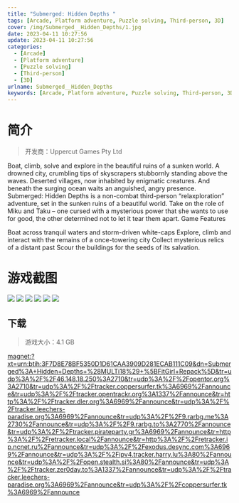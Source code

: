 ```yaml
---
title: "Submerged: Hidden Depths "
tags: [Arcade, Platform adventure, Puzzle solving, Third-person, 3D]
cover: /img/Submerged__Hidden_Depths/1.jpg
date: 2023-04-11 10:27:56
update: 2023-04-11 10:27:56
categories: 
  - [Arcade]
  - [Platform adventure]
  - [Puzzle solving]
  - [Third-person]
  - [3D]
urlname: Submerged__Hidden_Depths
keywords: [Arcade, Platform adventure, Puzzle solving, Third-person, 3D]
---
```

# 简介

> 开发商：Uppercut Games Pty Ltd

Boat, climb, solve and explore in the beautiful ruins of a sunken world.
A drowned city, crumbling tips of skyscrapers stubbornly standing above the waves. Deserted villages, now inhabited by enigmatic creatures. And beneath the surging ocean waits an anguished, angry presence.
Submerged: Hidden Depths is a non-combat third-person “relaxploration” adventure, set in the sunken ruins of a beautiful world. Take on the role of Miku and Taku – one cursed with a mysterious power that she wants to use for good, the other determined not to let it tear them apart.
Game Features

Boat across tranquil waters and storm-driven white-caps
Explore, climb and interact with the remains of a once-towering city
Collect mysterious relics of a distant past
Scour the buildings for the seeds of its salvation.

# 游戏截图

![](/img/Submerged__Hidden_Depths/2.jpg)
![](/img/Submerged__Hidden_Depths/3.jpg)
![](/img/Submerged__Hidden_Depths/4.jpg)
![](/img/Submerged__Hidden_Depths/5.jpg)
![](/img/Submerged__Hidden_Depths/6.jpg)
![](/img/Submerged__Hidden_Depths/7.jpg)


## 下载

> 游戏大小：4.1 GB

[magnet:?xt=urn:btih:3F7D8E78BF5350D1D61CAA3909D281ECAB111C09&amp;dn=Submerged%3A+Hidden+Depths+%28MULTi18%29+%5BFitGirl+Repack%5D&amp;tr=udp%3A%2F%2F46.148.18.250%3A2710&amp;tr=udp%3A%2F%2Fopentor.org%3A2710&amp;tr=udp%3A%2F%2Ftracker.coppersurfer.tk%3A6969%2Fannounce&amp;tr=udp%3A%2F%2Ftracker.opentrackr.org%3A1337%2Fannounce&amp;tr=http%3A%2F%2Ftracker.dler.org%3A6969%2Fannounce&amp;tr=udp%3A%2F%2Ftracker.leechers-paradise.org%3A6969%2Fannounce&amp;tr=udp%3A%2F%2F9.rarbg.me%3A2730%2Fannounce&amp;tr=udp%3A%2F%2F9.rarbg.to%3A2770%2Fannounce&amp;tr=udp%3A%2F%2Ftracker.pirateparty.gr%3A6969%2Fannounce&amp;tr=http%3A%2F%2Fretracker.local%2Fannounce&amp;tr=http%3A%2F%2Fretracker.ip.ncnet.ru%2Fannounce&amp;tr=udp%3A%2F%2Fexodus.desync.com%3A6969%2Fannounce&amp;tr=udp%3A%2F%2Fipv4.tracker.harry.lu%3A80%2Fannounce&amp;tr=udp%3A%2F%2Fopen.stealth.si%3A80%2Fannounce&amp;tr=udp%3A%2F%2Ftracker.zer0day.to%3A1337%2Fannounce&amp;tr=udp%3A%2F%2Ftracker.leechers-paradise.org%3A6969%2Fannounce&amp;tr=udp%3A%2F%2Fcoppersurfer.tk%3A6969%2Fannounce](magnet:?xt=urn:btih:3F7D8E78BF5350D1D61CAA3909D281ECAB111C09&amp;dn=Submerged%3A+Hidden+Depths+%28MULTi18%29+%5BFitGirl+Repack%5D&amp;tr=udp%3A%2F%2F46.148.18.250%3A2710&amp;tr=udp%3A%2F%2Fopentor.org%3A2710&amp;tr=udp%3A%2F%2Ftracker.coppersurfer.tk%3A6969%2Fannounce&amp;tr=udp%3A%2F%2Ftracker.opentrackr.org%3A1337%2Fannounce&amp;tr=http%3A%2F%2Ftracker.dler.org%3A6969%2Fannounce&amp;tr=udp%3A%2F%2Ftracker.leechers-paradise.org%3A6969%2Fannounce&amp;tr=udp%3A%2F%2F9.rarbg.me%3A2730%2Fannounce&amp;tr=udp%3A%2F%2F9.rarbg.to%3A2770%2Fannounce&amp;tr=udp%3A%2F%2Ftracker.pirateparty.gr%3A6969%2Fannounce&amp;tr=http%3A%2F%2Fretracker.local%2Fannounce&amp;tr=http%3A%2F%2Fretracker.ip.ncnet.ru%2Fannounce&amp;tr=udp%3A%2F%2Fexodus.desync.com%3A6969%2Fannounce&amp;tr=udp%3A%2F%2Fipv4.tracker.harry.lu%3A80%2Fannounce&amp;tr=udp%3A%2F%2Fopen.stealth.si%3A80%2Fannounce&amp;tr=udp%3A%2F%2Ftracker.zer0day.to%3A1337%2Fannounce&amp;tr=udp%3A%2F%2Ftracker.leechers-paradise.org%3A6969%2Fannounce&amp;tr=udp%3A%2F%2Fcoppersurfer.tk%3A6969%2Fannounce)